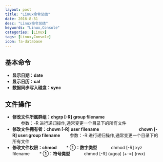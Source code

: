 ```yaml
---
layout: post
title: "Linux命令总结"
date: 2016-8-31
desc: "Linux命令总结"
keywords: "Linux,Console"
categories: [Linux]
tags: [Linux,Console]
icon: fa-database
---
```


## 基本命令
* **显示日期：date**
* **显示日历：cal**
* **数据同步写入磁盘：sync**

## 文件操作
* **修改文件所属群组：chgrp [-R] group filename**  
　　参数：-R 进行递归操作,通常变更一个目录下的所有文件
* **修改文件拥有者：chown [-R] user filename**
　　　　　　　　　**chown [-R] user:group filename**
　　参数：-R 进行递归操作,通常变更一个目录下的所有文件
* **修改文件权限：chmod**
　　* **①：数字类型**
　　　chmod [-R] xyz filename
　　* **①：符号类型**
　　　chmod [-R] (ugoa) (+-=) (rwx)

